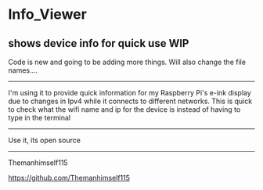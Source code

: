 # Info_Viewer
shows device info for quick use
WIP
-----------------

Code is new and going to be adding more things.
Will also change the file names....

-----------------

I'm using it to provide quick information for my Raspberry Pi's e-ink display due to changes in Ipv4 while it connects to different networks.
This is quick to check what the wifi name and ip for the device is instead of having to type in the terminal

-----------------

Use it, its open source

-----------------

Themanhimself115

https://github.com/Themanhimself115
